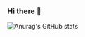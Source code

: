 ### Hi there 👋

![Anurag's GitHub stats](https://github-readme-stats.vercel.app/api?username=YJunsoo&show_icons=true&theme=radical)
